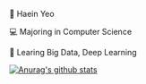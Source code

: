 🥸 Haein Yeo

💻 Majoring in Computer Science

📝 Learing Big Data, Deep Learning



[![Anurag's github stats](https://github-readme-stats.vercel.app/api?username=haaaein)](https://github.com/anuraghazra/github-readme-stats)
